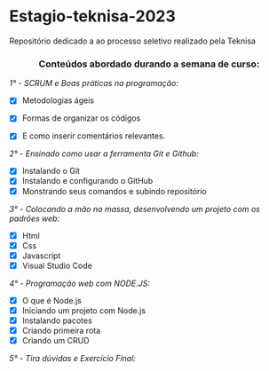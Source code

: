 # Estagio-teknisa-2023
Repositório dedicado a ao processo seletivo realizado pela Teknisa

<h3 align='center'> Conteúdos abordado durando a semana de curso: </h3>

*1° - SCRUM e Boas práticas na programação:*           
       
- [X] Metodologias ágeis      
- [X] Formas de organizar os códigos      
- [X] E como inserir comentários relevantes.        


*2° - Ensinado como usar a ferramenta Git e Github:*        
 
 - [X] Instalando o Git     
 - [X] Instalando e configurando o GitHub           
 - [X] Monstrando seus comandos e subindo repositório       

 *3° - Colocando a mão na massa, desenvolvendo um projeto com os padrões web:*  

 - [X] Html
 - [X] Css
 - [X] Javascript
 - [X] Visual Studio Code   

*4° - Programação web com NODE.JS:*
- [X] O que é Node.js
- [X] Iniciando um projeto com Node.js
- [X] Instalando pacotes
- [X] Criando primeira rota
- [X] Criando um CRUD   

*5° - Tira dúvidas e Exercício Final:*
